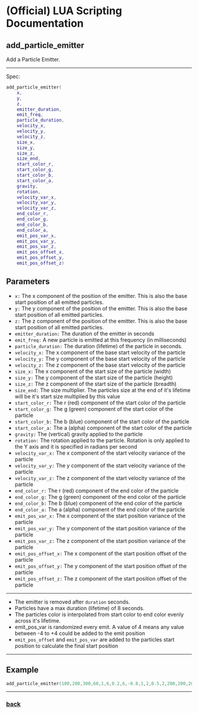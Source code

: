 
# (Official) LUA Scripting Documentation

## add_particle_emitter

Add a Particle Emitter.

___

Spec:

```lua
add_particle_emitter(
	x,
	y,
	z,
	emitter_duration,
	emit_freq,
	particle_duration,
	velocity_x,
	velocity_y,
	velocity_z,
	size_x,
	size_y,
	size_z,
	size_end,
	start_color_r,
	start_color_g,
	start_color_b,
	start_color_a,
	gravity,
	rotation,
	velocity_var_x,
	velocity_var_y,
	velocity_var_z,
	end_color_r,
	end_color_g,
	end_color_b,
	end_color_a,
	emit_pos_var_x,
	emit_pos_var_y,
	emit_pos_var_z,
	emit_pos_offset_x,
	emit_pos_offset_y,
	emit_pos_offset_z)
```

## Parameters

- `x:` The x component of the position of the emitter. This is also the base start position of all emitted particles.
- `y:` The y component of the position of the emitter. This is also the base start position of all emitted particles.
- `z:` The z component of the position of the emitter. This is also the base start position of all emitted particles.
- `emitter_duration:` The duration of the emitter in seconds
- `emit_freq:` A new particle is emitted at this frequency (in milliseconds)
- `particle_duration:` The duration (lifetime) of the particle in seconds.
- `velocity_x:` The x component of the base start velocity of the particle
- `velocity_y:` The y component of the base start velocity of the particle
- `velocity_z:` The z component of the base start velocity of the particle
- `size_x:` The x component of the start size of the particle (width)
- `size_y:` The y component of the start size of the particle (height)
- `size_z:` The z component of the start size of the particle (breadth)
- `size_end:` The size multiplier. The particles size at the end of it's lifetime will be it's start size multiplied by this value
- `start_color_r:` The r (red) component of the start color of the particle
- `start_color_g:` The g (green) component of the start color of the particle
- `start_color_b:` The b (blue) component of the start color of the particle
- `start_color_a:` The a (alpha) component of the start color of the particle
- `gravity:` The (vertical) gravity applied to the particle
- `rotation:` The rotation applied to the particle. Rotation is only applied to the Y axis and it is specified in radians per second
- `velocity_var_x:` The x component of the start velocity variance of the particle
- `velocity_var_y:` The y component of the start velocity variance of the particle
- `velocity_var_z:` The z component of the start velocity variance of the particle
- `end_color_r:` The r (red) component of the end color of the particle
- `end_color_g:` The g (green) component of the end color of the particle
- `end_color_b:` The b (blue) component of the end color of the particle
- `end_color_a:` The a (alpha) component of the end color of the particle
- `emit_pos_var_x:` The x component of the start position variance of the particle
- `emit_pos_var_y:` The y component of the start position variance of the particle
- `emit_pos_var_z:` The z component of the start position variance of the particle
- `emit_pos_offset_x:` The x component of the start position offset of the particle
- `emit_pos_offset_y:` The y component of the start position offset of the particle
- `emit_pos_offset_z:` The z component of the start position offset of the particle

___

- The emitter is removed after `duration` seconds.
- Particles have a max duration (lifetime) of 8 seconds.
- The particles color is interpolated from start color to end color evenly across it's lifetime.
- emit_pos_var is randomized every emit. A value of 4 means any value between -4 to +4 could be added to the emit position
- `emit_pos_offset` and `emit_pos_var` are added to the particles start position to calculate the final start position


___

## Example

```lua
add_particle_emitter(100,200,300,60,1,6,0.2,6,-0.8,1,2,0.5,2,200,200,200,200,0.1,0.5,0.1,0.2,0.3,100,100,100,100,0.5,0.5,0.5,1,2,3)
```

___

### [back](../other)
